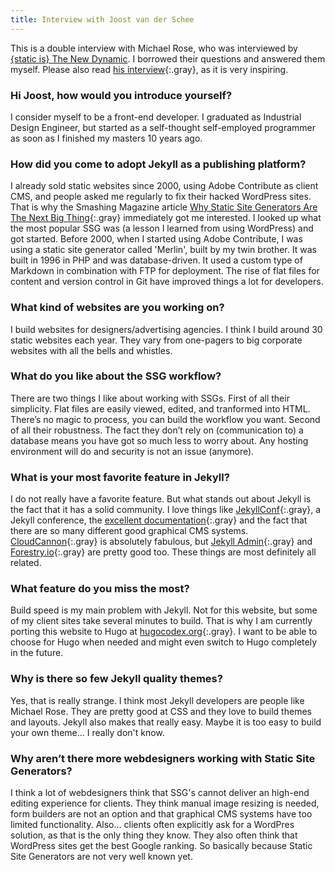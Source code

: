```yaml
---
title: Interview with Joost van der Schee
---
```


This is a double interview with Michael Rose, who was interviewed by [{static is} The New Dynamic](https://www.thenewdynamic.org). I borrowed their questions and answered them myself. Please also read [his interview](https://www.thenewdynamic.org/article/interview-michael-rose/){:.gray}, as it is very inspiring.

### Hi Joost, how would you introduce yourself?

I consider myself to be a front-end developer. I graduated as Industrial Design Engineer, but started as a self-thought self-employed programmer as soon as I finished my masters 10 years ago.

### How did you come to adopt Jekyll as a publishing platform?

I already sold static websites since 2000, using Adobe Contribute as client CMS, and people asked me regularly to fix their hacked WordPress sites. That is why the Smashing Magazine article [Why Static Site Generators Are The Next Big Thing](https://www.smashingmagazine.com/2015/11/modern-static-website-generators-next-big-thing/){:.gray} immediately got me interested. I looked up what the most popular SSG was (a lesson I learned from using WordPress) and got started. Before 2000, when I started using Adobe Contribute, I was using a static site generator called 'Merlin', built by my twin brother. It was built in 1996 in PHP and was database-driven. It used a custom type of Markdown in combination with FTP for deployment. The rise of flat files for content and version control in Git have improved things a lot for developers.

### What kind of websites are you working on?

I build websites for designers/advertising agencies. I think I build around 30 static websites each year. They vary from one-pagers to big corporate websites with all the bells and whistles.

### What do you like about the SSG workflow?

There are two things I like about working with SSGs. First of all their simplicity. Flat files are easily viewed, edited, and tranformed into HTML. There’s no magic to process, you can build the workflow you want. Second of all their robustness. The fact they don’t rely on (communication to) a database means you have got so much less to worry about. Any hosting environment will do and security is not an issue (anymore).

### What is your most favorite feature in Jekyll?

I do not really have a favorite feature. But what stands out about Jekyll is the fact that it has a solid community. I love things like [JekyllConf](https://jekyllconf.com/){:.gray}, a Jekyll conference, the [excellent documentation](https://jekyllrb.com/){:.gray} and the fact that there are so many different good graphical CMS systems. [CloudCannon](https://cloudcannon.com/){:.gray} is absolutely fabulous, but [Jekyll Admin](https://jekyll.github.io/jekyll-admin/){:.gray} and [Forestry.io](https://forestry.io/){:.gray} are pretty good too. These things are most definitely all related.

### What feature do you miss the most?

Build speed is my main problem with Jekyll. Not for this website, but some of my client sites take several minutes to build. That is why I am currently porting this website to Hugo at [hugocodex.org](http://hugocodex.org){:.gray}. I want to be able to choose for Hugo when needed and might even switch to Hugo completely in the future.

### Why is there so few Jekyll quality themes?

Yes, that is really strange. I think most Jekyll developers are people like Michael Rose. They are pretty good at CSS and they love to build themes and layouts. Jekyll also makes that really easy. Maybe it is too easy to build your own theme... I really don't know.

### Why aren’t there more webdesigners working with Static Site Generators?

I think a lot of webdesigners think that SSG's cannot deliver an high-end editing experience for clients. They think manual image resizing is needed, form builders are not an option and that graphical CMS systems have too limited functionality. Also... clients often explicitly ask for a WordPres solution, as that is the only thing they know. They also often think that WordPress sites get the best Google ranking. So basically because Static Site Generators are not very well known yet.
